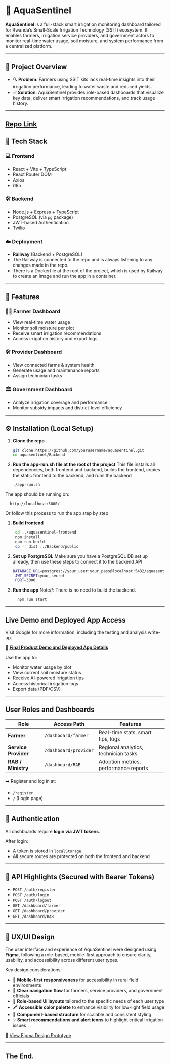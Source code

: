 # 🌱 AquaSentinel

**AquaSentinel** is a full-stack smart irrigation monitoring dashboard tailored for Rwanda’s Small-Scale Irrigation Technology (SSIT) ecosystem. It enables farmers, irrigation service providers, and government actors to monitor real-time water usage, soil moisture, and system performance from a centralized platform.

---

## 📌 Project Overview

- 🔍 **Problem**: Farmers using SSIT kits lack real-time insights into their irrigation performance, leading to water waste and reduced yields.
- ✅ **Solution**: AquaSentinel provides role-based dashboards that visualize key data, deliver smart irrigation recommendations, and track usage history.

---

## [**Repo Link**](https://github.com/mulimuoki001/AquaSentinel)

## 🔧 Tech Stack

### 💻 Frontend
- React + Vite + TypeScript
- React Router DOM
- Axios
- i18n

### 🛠 Backend
- Node.js + Express + TypeScript
- PostgreSQL (via `pg` package)
- JWT-based Authentication
- Twilio

### ☁️ Deployment
- **Railway** (Backend + PostgreSQL)
- The Railway is connected to the repo and is always listening to any changes made in the repo.
- There is a Dockerfile  at the root of the project, which is used by Railway to create an image  and run the app in a container.

---

## 🚀 Features

### 👩‍🌾 Farmer Dashboard
- View real-time water usage
- Monitor soil moisture per plot
- Receive smart irrigation recommendations
- Access irrigation history and export logs

### 🛠 Provider Dashboard
- View connected farms & system health
- Generate usage and maintenance reports
- Assign technician tasks

### 🏛️ Government Dashboard
- Analyze irrigation coverage and performance
- Monitor subsidy impacts and district-level efficiency

---

## ⚙️ Installation (Local Setup)

1. **Clone the repo**
   ```bash
   git clone https://github.com/yourusername/aquasentinel.git
   cd aquasentinel/Backend
2. **Run the app-run.sh file at the root of the project**
   This file installs all dependencies, both frontend and backend, builds the frontend, copies the static frontend to the backend, and runs the backend
   ```bash
   ./app-run.sh

The app should be running on:
      
      http://localhost:3000/

   Or follow this process to run the app step by step
1. **Build frontend**
   ```bash
    cd ../aquasentinel-frontend
    npm install
    npm run build
    cp -r dist ../Backend/public


2. **Set up PostgreSQL**
   Make sure you have a PostgreSQL DB set up already, then use these steps to connect it to the backend API
   ```bash
   DATABASE_URL=postgres://your_user:your_pass@localhost:5432/aquasentineldb
    JWT_SECRET=your_secret
    PORT=3000

3. **Run the app**
   Note//: There is no need to build the backend.
      
   ```bash
     npm run start

---

## Live Demo and Deployed App Access
Visit Google for more information, including the testing and analysis write-up.

🔗 [**Final Product Demo and Deployed App Details**](https://docs.google.com/document/d/1Ume-R8rSJPZJruNv_J3eBipydOcets3vu34gub3ZptM/edit?usp=sharing)


Use the app to:
- Monitor water usage by plot
- View current soil moisture status
- Receive AI-powered irrigation tips
- Access historical irrigation logs
- Export data (PDF/CSV)

---

## User Roles and Dashboards

| Role             | Access Path                     | Features |
|------------------|----------------------------------|----------|
| **Farmer**       | `/dashboard/farmer`             | Real-time stats, smart tips, logs |
| **Service Provider** | `/dashboard/provider`        | Regional analytics, technician tasks |
| **RAB / Ministry**   | `/dashboard/RAB`             | Adoption metrics, performance reports |

➡️ Register and log in at:
- `/register`
- `/` (Login page)

---

## 🔐 Authentication

All dashboards require **login via JWT tokens**.

After login:
- A token is stored in `localStorage`
- All secure routes are protected on both the frontend and backend

---

## 🔎 API Highlights (Secured with Bearer Tokens)

- `POST /auth/register`
- `POST /auth/login`
- `POST /auth/logout`
- `GET /dashboard/farmer`
- `GET /dashboard/provider`
- `GET /dashboard/RAB`

---
## 🎨 UX/UI Design

The user interface and experience of AquaSentinel were designed using **Figma**, following a role-based, mobile-first approach to ensure clarity, usability, and accessibility across different user types.

Key design considerations:
- 📱 **Mobile-first responsiveness** for accessibility in rural field environments
- 🧭 **Clear navigation flow** for farmers, service providers, and government officials
- 🎯 **Role-based UI layouts** tailored to the specific needs of each user type
- 🖍️ **Accessible color palette** to enhance visibility for low-light field usage
- 📐 **Component-based structure** for scalable and consistent styling
- 💡 **Smart recommendations and alert icons** to highlight critical irrigation issues

🔗 [View Figma Design Prototype](https://www.figma.com/design/zGQKLuGimZMtkcjFn0JGZS/AquaSentinel-Dashboard-Designs?node-id=308-14250&t=M8WpbPqWjnarsdtz-1)  


---

## The End.





